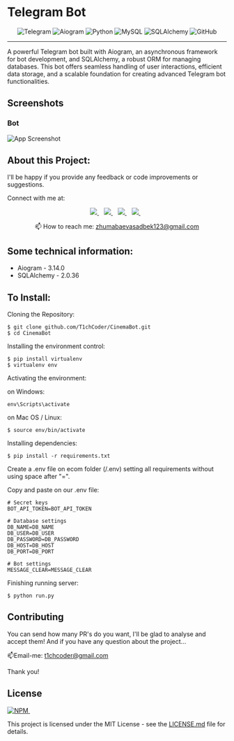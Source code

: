 # Telegram Bot

<p align='center'>
  <img src="https://img.shields.io/badge/Telegram-0088CC?logo=telegram&logoColor=white" alt="Telegram" />
  <img src="https://img.shields.io/badge/Aiogram-00A9E0?logo=python&logoColor=white" alt="Aiogram" />
  <img src="https://img.shields.io/badge/Python-306998?logo=python&logoColor=white"  alt="Python"/>
  <img src="https://img.shields.io/badge/MySQL-4479A1?logo=mysql&logoColor=white" alt="MySQL" />
  <img src="https://img.shields.io/badge/SQLAlchemy-101F1F?logo=python&logoColor=white" alt="SQLAlchemy" />
  <img src="https://img.shields.io/badge/Github-2C2C2C?logo=github&logoColor=white"  alt="GitHub"/>
</p>

<hr class="dotted">
A powerful Telegram bot built with Aiogram, an asynchronous framework for bot development, and SQLAlchemy, a robust ORM for managing databases. This bot offers seamless handling of user interactions, efficient data storage, and a scalable foundation for creating advanced Telegram bot functionalities.

## Screenshots

### Bot
![App Screenshot](https://i.imgur.com/uD1M4l4.png)

## About this Project:

I'll be happy if you provide any feedback or code improvements or suggestions.

Connect with me at:

<p align='center'>

  <a href="https://www.instagram.com/t1ch_coder/">
    <img src="https://img.shields.io/badge/instagram-%23E1306C.svg?&style=for-the-badge&logo=instagram&logoColor=white" />
  </a>&nbsp;&nbsp;
  <a href="https://x.com/T1chCoder">
    <img src="https://img.shields.io/badge/x-%23000000.svg?&style=for-the-badge&logo=x&logoColor=white" />        
  </a>&nbsp;&nbsp;
  <a href="https://discordapp.com/users/1299474775239823392">
    <img src="https://img.shields.io/badge/discord-%235865F2.svg?&style=for-the-badge&logo=discord&logoColor=white" />        
  </a>&nbsp;&nbsp;
  <a href="https://t.me/T1chCoder">
    <img src="https://img.shields.io/badge/telegram-%230088CC.svg?&style=for-the-badge&logo=telegram&logoColor=white" />        
  </a>&nbsp;&nbsp;


</p>

<p align='center'>
  📫 How to reach me: <a href='mailto:zhumabaevasadbek123@gmail.com'>zhumabaevasadbek123@gmail.com</a>
</p>

## Some technical information:

- Aiogram - 3.14.0
- SQLAlchemy - 2.0.36

## To Install:

Cloning the Repository:

```
$ git clone github.com/T1chCoder/CinemaBot.git
$ cd CinemaBot
```

Installing the environment control:

```
$ pip install virtualenv
$ virtualenv env
```

Activating the environment:

on Windows:

```
env\Scripts\activate
```

on Mac OS / Linux:

```
$ source env/bin/activate
```

Installing dependencies:

```
$ pip install -r requirements.txt
```

Create a .env file on ecom folder (/.env) setting all requirements without using space after "=".

Copy and paste on our .env file:

```
# Secret keys
BOT_API_TOKEN=BOT_API_TOKEN

# Database settings
DB_NAME=DB_NAME
DB_USER=DB_USER
DB_PASSWORD=DB_PASSWORD
DB_HOST=DB_HOST
DB_PORT=DB_PORT

# Bot settings
MESSAGE_CLEAR=MESSAGE_CLEAR
```

Finishing running server:

```
$ python run.py
```


## Contributing

You can send how many PR's do you want, I'll be glad to analyse and accept them! And if you have any question about the
project...

📫Email-me: <a href='mailto:t1chcoder@gmail.com'>t1chcoder@gmail.com</a>

Thank you!

## License

<a href="https://github.com/T1chCoder/ShopSmart/blob/master/LICENSE.md">
    <img alt="NPM" src="https://img.shields.io/npm/l/license?style=for-the-badge">
</a>&nbsp;&nbsp;

This project is licensed under the MIT License - see
the [LICENSE.md](https://github.com/T1chCoder/ShopSmart/blob/master/LICENSE.md) file for details.
